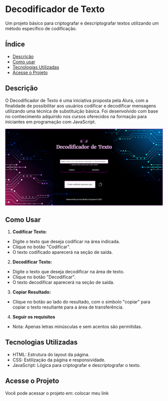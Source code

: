 # Decodificador de Texto

Um projeto básico para criptografar e descriptografar textos utilizando um método específico de codificação.

## Índice

- [Descrição](#descrição)
- [Como usar](#como-usar)
- [Tecnologias Utilizadas](#tecnologias-utilizadas)
- [Acesse o Projeto](#acesse-o-projeto)

## Descrição

O Decodificador de Texto é uma iniciativa proposta pela Alura, com a finalidade de possibilitar aos usuários codificar e decodificar mensagens utilizando uma técnica de substituição básica. Foi desenvolvido com base no conhecimento adquirido nos cursos oferecidos na formação para iniciantes em programação com JavaScript.

![Tela Inicial](assets/print-tela-inicial.png)

## Como Usar

1. **Codificar Texto:**

- Digite o texto que deseja codificar na área indicada.
- Clique no botão "Codificar".
- O texto codificado aparecerá na seção de saída.

2. **Decodificar Texto:**

- Digite o texto que deseja decodificar na área de texto.
- Clique no botão "Decodificar".
- O texto decodificar aparecerá na seção de saída.

3. **Copiar Resultado:**

- Clique no botão ao lado do resultado, com o simbolo "copiar" para copiar o texto resultante para a área de transferência.

4. **Seguir os requisitos**

- Nota: Apenas letras minúsculas e sem acentos são permitidas.

## Tecnologias Utilizadas

- HTML: Estrutura do layout da página.
- CSS: Estilização da página e responsividade.
- JavaScript: Lógica para criptografar e descriptografar o texto.

## Acesse o Projeto

Você pode acessar o projeto em: colocar meu link
